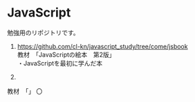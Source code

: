 # JavaScript

勉強用のリポジトリです。

1. https://github.com/cl-kn/javascript_study/tree/come/jsbook  
  教材　「JavaScriptの絵本　第2版」  
  ・JavaScriptを最初に学んだ本
  
2. 
  教材　「」
  〇 

